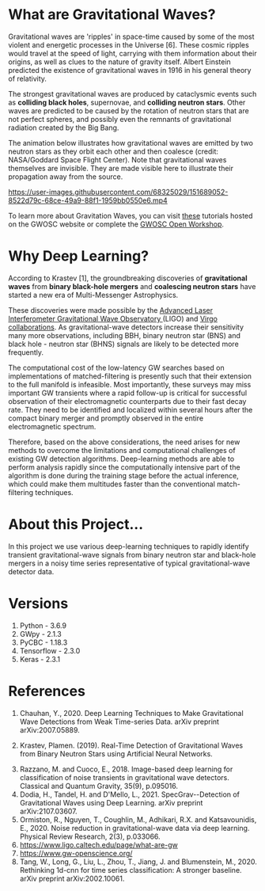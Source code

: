 # What are Gravitational Waves?
Gravitational waves are 'ripples' in space-time caused by some of the most violent and energetic processes in the Universe [6]. These cosmic ripples would travel at the speed of light, carrying with them information about their origins, as well as clues to the nature of gravity itself. Albert Einstein predicted the existence of gravitational waves in 1916 in his general theory of relativity.

The strongest gravitational waves are produced by cataclysmic events such as **colliding black holes**, supernovae, and **colliding neutron stars**. Other waves are predicted to be caused by the rotation of neutron stars that are not perfect spheres, and possibly even the remnants of gravitational radiation created by the Big Bang.

The animation below illustrates how gravitational waves are emitted by two neutron stars as they orbit each other and then coalesce (credit: NASA/Goddard Space Flight Center). Note that gravitational waves themselves are invisible. They are made visible here to illustrate their propagation away from the source.

https://user-images.githubusercontent.com/68325029/151689052-8522d79c-68ce-49a9-88f1-1959bb0550e6.mp4

To learn more about Gravitation Waves, you can visit [these](https://www.gw-openscience.org/path/) tutorials hosted on the GWOSC website or complete the [GWOSC Open Workshop](https://www.gw-openscience.org/workshops).

# Why Deep Learning?

According to Krastev [1], the groundbreaking discoveries of **gravitational waves** from **binary black-hole mergers** and **coalescing neutron stars** have started a new era of Multi-Messenger Astrophysics.

These discoveries were made possible by the [Advanced Laser Interferometer Gravitational Wave Observatory ](https://ligo.caltech.edu/page/ligos-ifo)(LIGO) and [Virgo collaborations](http://public.virgo-gw.eu/the-virgo-collaboration/). As gravitational-wave detectors increase their sensitivity many more observations, including BBH, binary neutron star (BNS) and black hole - neutron star (BHNS) signals are likely to be detected more frequently.

The computational cost of the low-latency GW searches based on implementations of matched-filtering is presently such that their extension to the full manifold is infeasible. Most importantly, these surveys may miss important GW transients where a rapid follow-up is critical for successful observation of their electromagnetic counterparts due to their fast decay rate. They need to be identified and localized within several hours after the compact binary merger and promptly observed in the entire electromagnetic spectrum.

Therefore, based on the above considerations, the need arises for new methods to overcome the limitations and computational
challenges of existing GW detection algorithms. Deep-learning methods are able to perform analysis rapidly since the computationally intensive part of the algorithm is done during the training stage before the actual inference, which could make them multitudes faster than the conventional match-filtering techniques.

# About this Project...

In this project we use various deep-learning techniques to rapidly identify transient gravitational-wave signals from binary neutron star and black-hole mergers in a noisy time series representative of typical gravitational-wave detector data.

# Versions
1) Python     - 3.6.9
2) GWpy       - 2.1.3
3) PyCBC      - 1.18.3
2) Tensorflow - 2.3.0
3) Keras      - 2.3.1 

<!-- # Data Description
describe the data here, give overview about time series data then specifically about gravitational wave data and the types of glitches or noise.
    
# Architecture
Insert best architectures here.

# Results
Insert results here. -->

# References
1. <p>Chauhan, Y., 2020. Deep Learning Techniques to Make Gravitational Wave Detections from Weak Time-series Data. arXiv preprint arXiv:2007.05889.</p>
2. <p>Krastev, Plamen. (2019). Real-Time Detection of Gravitational Waves from Binary Neutron Stars using Artificial Neural Networks. </p>
3. Razzano, M. and Cuoco, E., 2018. Image-based deep learning for classification of noise transients in gravitational wave detectors. Classical and Quantum Gravity, 35(9), p.095016.
4. Dodia, H., Tandel, H. and D'Mello, L., 2021. SpecGrav--Detection of Gravitational Waves using Deep Learning. arXiv preprint arXiv:2107.03607.
5. Ormiston, R., Nguyen, T., Coughlin, M., Adhikari, R.X. and Katsavounidis, E., 2020. Noise reduction in gravitational-wave data via deep learning. Physical Review Research, 2(3), p.033066.
6. https://www.ligo.caltech.edu/page/what-are-gw
7. https://www.gw-openscience.org/
8. Tang, W., Long, G., Liu, L., Zhou, T., Jiang, J. and Blumenstein, M., 2020. Rethinking 1d-cnn for time series classification: A stronger baseline. arXiv preprint arXiv:2002.10061.
